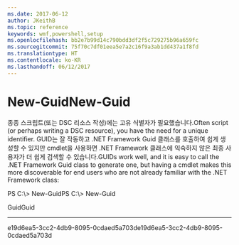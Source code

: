 ```yaml
---
ms.date: 2017-06-12
author: JKeithB
ms.topic: reference
keywords: wmf,powershell,setup
ms.openlocfilehash: bb2e7b99d14c790bdd3df2f5c729275b96a659fc
ms.sourcegitcommit: 75f70c7df01eea5e7a2c16f9a3ab1dd437a1f8fd
ms.translationtype: HT
ms.contentlocale: ko-KR
ms.lasthandoff: 06/12/2017
---
```

# <a name="new-guid"></a><span data-ttu-id="5fb79-102">New-Guid</span><span class="sxs-lookup"><span data-stu-id="5fb79-102">New-Guid</span></span>
<span data-ttu-id="5fb79-103">종종 스크립트(또는 DSC 리소스 작성)에는 고유 식별자가 필요했습니다.</span><span class="sxs-lookup"><span data-stu-id="5fb79-103">Often script (or perhaps writing a DSC resource), you have the need for a unique identifier.</span></span> <span data-ttu-id="5fb79-104">GUID는 잘 작동하고 .NET Framework Guid 클래스를 호출하여 쉽게 생성할 수 있지만 cmdlet을 사용하면 .NET Framework 클래스에 익숙하지 않은 최종 사용자가 더 쉽게 검색할 수 있습니다.</span><span class="sxs-lookup"><span data-stu-id="5fb79-104">GUIDs work well, and it is easy to call the .NET Framework Guid class to generate one, but having a cmdlet makes this more discoverable for end users who are not already familiar with the .NET Framework class:</span></span>

<span data-ttu-id="5fb79-105">PS C:\\&gt; New-Guid</span><span class="sxs-lookup"><span data-stu-id="5fb79-105">PS C:\\&gt; New-Guid</span></span>

<span data-ttu-id="5fb79-106">Guid</span><span class="sxs-lookup"><span data-stu-id="5fb79-106">Guid</span></span>

----

<span data-ttu-id="5fb79-107">e19d6ea5-3cc2-4db9-8095-0cdaed5a703d</span><span class="sxs-lookup"><span data-stu-id="5fb79-107">e19d6ea5-3cc2-4db9-8095-0cdaed5a703d</span></span>

